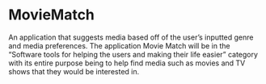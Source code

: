# MovieMatch
An application that suggests media based off of the user’s inputted genre and media preferences. The application Movie Match will be in the “Software tools for helping the users and making their life easier” category with its entire purpose being to help find media such as movies and TV shows that they would be interested in.
